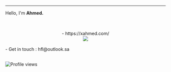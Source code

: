 
---

Hello, I'm **Ahmed.** 

<center>
 <br>
 <br>
 - https://xahmed.com/
 <br>
 <img src="https://cdn.discordapp.com/avatars/742488804031725582/86fa1626d15ae62f4860d551268d4e90.png?size=1024">
   <br>
  <br>
</center>
- Get in touch : hfl@outlook.sa
<br>
<br>
 

![Profile views](https://gpvc.arturio.dev/ahmedbinmoh) 
